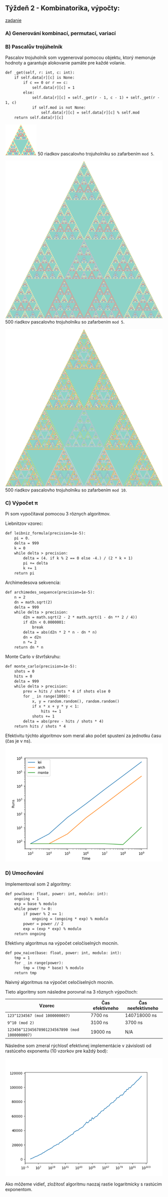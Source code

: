 ## Týždeň 2 - Kombinatorika, výpočty:

[zadanie](https://www.fi.muni.cz/~xpelanek/IV122/zadani/zadani-cisla.pdf)

### A) Generování kombinací, permutací, variací

### B) Pascalův trojúhelník

Pascalov trojuholník som vygeneroval pomocou objektu, ktorý memoruje hodnoty a 
garantuje alokovanie pamäte pre každé volanie.
```pythonstub
def _get(self, r: int, c: int):
    if self.data[r][c] is None:
        if c == 0 or r == c:
            self.data[r][c] = 1
        else:
            self.data[r][c] = self._get(r - 1, c - 1) + self._get(r - 1, c)
            if self.mod is not None:
                self.data[r][c] = self.data[r][c] % self.mod
    return self.data[r][c]
```

![pascal 50 5](/results/w2_B__pascal_50_5_1.png)
50 riadkov pascalovho trojuholníku so zafarbením `mod 5`.

![pascal 500 5](/results/w2_B__pascal_500_5_1.png)
500 riadkov pascalovho trojuholníku so zafarbením `mod 5`.

![pascal 500 10](/results/w2_B__pascal_500_10_1.png)
500 riadkov pascalovho trojuholníku so zafarbením `mod 10`.

### C) Výpočet π

Pi som vypočítaval pomocou 3 rôznych algoritmov.

Liebnitzov vzorec:
```pythonstub
def leibniz_formula(precision=1e-5):
    pi = 0.
    delta = 999
    k = 0
    while delta > precision:
        delta = (4. if k % 2 == 0 else -4.) / (2 * k + 1)
        pi += delta
        k += 1
    return pi
```

Archimedesova sekvencia:
```pythonstub
def archimedes_sequence(precision=1e-5):
    n = 2
    dn = math.sqrt(2)
    delta = 999
    while delta > precision:
        d2n = math.sqrt(2 - 2 * math.sqrt(1 - dn ** 2 / 4))
        if d2n < 0.0000001:
            break
        delta = abs(d2n * 2 * n - dn * n)
        dn = d2n
        n *= 2
    return dn * n
```

Monte Carlo v štvrťskruhu:  
```pythonstub
def monte_carlo(precision=1e-5):
    shots = 0
    hits = 0
    delta = 999
    while delta > precision:
        prev = hits / shots * 4 if shots else 0
        for _ in range(1000):
            x, y = random.random(), random.random()
            if x * x + y * y < 1:
                hits += 1
            shots += 1
        delta = abs(prev - hits / shots * 4)
    return hits / shots * 4
```

Efektivitu týchto algoritmov som meral ako počet spustení za jednotku času (čas je v ns).
![Presnost PI](/results/w2_C__pi_precision_1.png)
### D) Umocňování

Implementoval som 2 algoritmy:

```pythonstub
def pow(base: float, power: int, modulo: int):
    ongoing = 1
    exp = base % modulo
    while power != 0:
        if power % 2 == 1:
            ongoing = (ongoing * exp) % modulo
        power = power // 2
        exp = (exp * exp) % modulo
    return ongoing
```
Efektívny algoritmus na výpočet celočíselných mocnín.

```pythonstub
def pow_naive(base: float, power: int, modulo: int):
    tmp = 1
    for _ in range(power):
        tmp = (tmp * base) % modulo
    return tmp
```
Naivný algoritmus na výpočet celočíselných mocnín.

Tieto algoritmy som následne porovnal na 3 rôznych výpočtoch:

| Vzorec                                           | Čas efektívneho | Čas neefektívneho |  
|--------------------------------------------------|-----------------|-------------------|
| `123^1234567 (mod 1000000007)`                   | 7700 ns         | 140718000 ns      |   
| `9^10 (mod 2)`                                   | 3100 ns         | 3700 ns           |   
| `123456^12345678901234567890 (mod 1000000007)`   | 19000 ns        | N/A               |   

Následne som zmeral rýchlosť efektívnej implementácie v závislosti od rastúceho exponentu (10 vzorkov pre každý bod):

![rychlost algo](results/w2_D__pow_efficiency_1.png)

Ako môžeme vidieť, zložitosť algoritmu naozaj rastie logaritmicky s rastúcim exponentom.